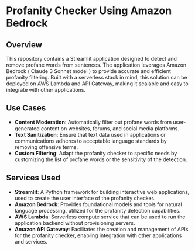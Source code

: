 # Profanity Checker Using Amazon Bedrock

## Overview

This repository contains a Streamlit application designed to detect and remove profane words from sentences. The application leverages Amazon Bedrock ( Claude 3 Sonnet model ) to provide accurate and efficient profanity filtering. Built with a serverless stack in mind, this solution can be deployed on AWS Lambda and API Gateway, making it scalable and easy to integrate with other applications.

## Use Cases

- **Content Moderation**: Automatically filter out profane words from user-generated content on websites, forums, and social media platforms.
- **Text Sanitization**: Ensure that text data used in applications or communications adheres to acceptable language standards by removing offensive terms.
- **Custom Filtering**: Adapt the profanity checker to specific needs by customizing the list of profane words or the sensitivity of the detection.

## Services Used

- **Streamlit**: A Python framework for building interactive web applications, used to create the user interface of the profanity checker.
- **Amazon Bedrock**: Provides foundational models and tools for natural language processing, utilized for the profanity detection capabilities.
- **AWS Lambda**: Serverless compute service that can be used to run the application backend without provisioning servers.
- **Amazon API Gateway**: Facilitates the creation and management of APIs for the profanity checker, enabling integration with other applications and services.

